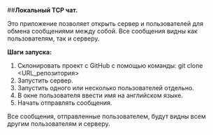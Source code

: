 ##**Локальный TCP чат.**

Это приложение позволяет открыть сервер и пользователей для обмена сообщениями между собой. Все сообщения видны как пользователям, так и серверу.

**Шаги запуска:**
 1. Склонировать проект с GitHub с помощью команды: git clone <URL_репозитория>
 2. Запустить сервер.
 3. Запустить одного или несколько пользователей отдельно.
 4. В окне пользователя ввести имя на английском языке.
 5. Начать отправлять сообщения.


Все сообщения, отправленные пользователем, будут видны всем другим пользователям и серверу.
